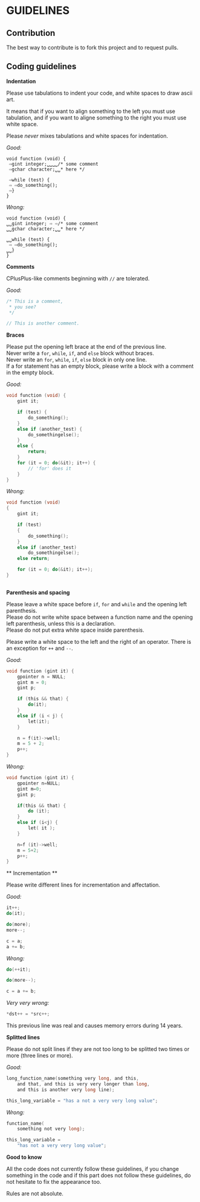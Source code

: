 GUIDELINES
==========

Contribution
------------

The best way to contribute is to fork this project and to request pulls.


Coding guidelines
-----------------

**Indentation**

Please use tabulations to indent your code, and white spaces to draw ascii art.

It means that if you want to align something to the left you must use tabulation, and if you want to aligne something to the right you must use white space.

Please _never_ mixes tabulations and white spaces for indentation.

_Good:_

```
void function (void) {
 ⇨gint integer;␣␣␣␣/* some comment
 ⇨gchar character;␣␣* here */

 ⇨while (test) {
 ⇨ ⇨do_something();
 ⇨}
}
```

_Wrong:_

```
void function (void) {
␣␣gint integer; ⇨ ⇨/* some comment
␣␣gchar character;␣␣* here */

␣␣while (test) {
 ⇨ ⇨do_something();
␣␣}
}
```

**Comments**

CPlusPlus-like comments beginning with ``//`` are tolerated.


_Good:_

```c
/* This is a comment,
 * you see?
 */

// This is another comment.
```

**Braces**

Please put the opening left brace at the end of the previous line.  
Never write a ``for``, ``while``, ``if``, and ``else`` block without braces.  
Never write an ``for``, ``while``, ``if``, ``else`` block in only one line.  
If a for statement has an empty block, please write a block with a comment in the empty block.

_Good:_

```c
void function (void) {
	gint it;

	if (test) {
		do_something();
	}
	else if (another_test) {
		do_somethingelse();
	}
	else {
		return;
	}
	for (it = 0; do(&it); it++) {
		// 'for' does it
	}
}
```

_Wrong:_

```c
void function (void)
{
	gint it;

	if (test)
	{
		do_something();
	}
	else if (another_test)
		do_somethingelse();
	else return;

	for (it = 0; do(&it); it++);
}	
  
```

**Parenthesis and spacing**

Please leave a white space before ``if``, ``for`` and ``while`` and the opening left parenthesis.  
Please do not write white space between a function name and the opening left parenthesis, unless this is a declaration.  
Please do not put extra white space inside parenthesis.

Please write a white space to the left and the right of an operator. There is an exception for ``++`` and ``--``.

_Good:_

```c
void function (gint it) {
	gpointer n = NULL;
	gint m = 0;
	gint p;

	if (this && that) {
		do(it);
	}
	else if (i < j) {
		let(it);
	}

	n = f(it)->well;
	m = 5 + 2;
	p++;
}
```

_Wrong:_

```c
void function (gint it) {
	gpointer n=NULL;
	gint m=0;
	gint p;

	if(this && that) {
		do (it);
	}
	else if (i<j) {
		let( it );
	}

	n=f (it)->well;
	m = 5+2;
	p++;
}
```

** Incrementation **

Please write different lines for incrementation and affectation.

_Good:_

```c
it++;
do(it);

do(more);
more--;

c = a;
a += b;
```

_Wrong:_

```c
do(++it);

do(more--);

c = a += b;
```

_Very very wrong:_

```c
*dst++ = *src++;
```

This previous line was real and causes memory errors during 14 years.

**Splitted lines**

Please do not split lines if they are not too long to be splitted two times or more (three lines or more).

_Good:_

```c
long_function_name(something very long, and this,
	and that, and this is very very longer than long,
	and this is another very long line);

this_long_variable = "has a not a very very long value";
```

_Wrong:_

```c
function_name(
	something not very long);

this_long_variable =
	"has not a very very long value";
```

**Good to know**

All the code does not currently follow these guidelines, if you change something in the code and if this part does not follow these guidelines, do not hesitate to fix the appearance too.

Rules are not absolute.
